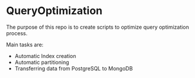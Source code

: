 # QueryOptimization

The purpose of this repo is to create scripts to optimize query optimization process.

Main tasks are:
- Automatic Index creation
- Automatic partitioning
- Transferring data from PostgreSQL to MongoDB